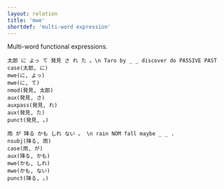 ```yaml
---
layout: relation
title: 'mwe'
shortdef: 'multi-word expression'
---
```


Multi-word functional expressions.

~~~ sdparse
太郎 に よっ て 発見 さ れ た 。\n Taro by _ _ discover do PASSIVE PAST
case(太郎, に)
mwe(に, よっ)
mwe(に, て)
nmod(発見, 太郎)
aux(発見, さ)
auxpass(発見, れ)
aux(発見, た)
punct(発見, 。)
~~~

~~~ sdparse
雨 が 降る かも しれ ない 。 \n rain NOM fall maybe _ _ .
nsubj(降る, 雨)
case(雨, が)
aux(降る, かも)
mwe(かも, しれ)
mwe(かも, ない)
punct(降る, 。)
~~~
